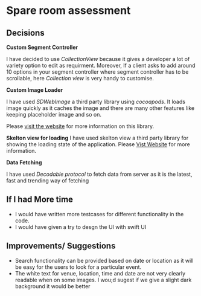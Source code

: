 # Spare room assessment

## Decisions

**Custom Segment Controller** 

I have decided to use  _CollectionView_ because it gives a developer a lot of variety option to edit as requirment. Moreover, If a client asks to add around 10 options in your segment controller where segment controller has to be scrollable, here _Collection view_ is very handy to customise.

**Custom Image Loader**

I have used _SDWebImage_ a third party library using _cocoapods_. It loads image quickly as it caches the image and there are many other features like keeping placeholder image and so on.

Please [visit the website](https://cocoapods.org/pods/SDWebImage) for more information on this library.

**Skelton view for loading**
I have used skelton view a third party library for showing the loading state of the application. Please [Vist Website](https://cocoapods.org/pods/SkeletonView) for more information.

**Data Fetching**

I have used _Decodable protocol_ to fetch data from server as it is the latest, fast and trending way of fetching
 

## If I had More time

- I would have written more testcases for different functionality in the code. 
- I would have given a try to desgn the UI with swift UI

## Improvements/ Suggestions

- Search functionality can be provided based on date or location as it will be easy for the users to look for a particular event.
- The white text for venue, location, time and date are not very clearly readable when on some images. I wou;d sugest if we give a slight dark background it would be better

